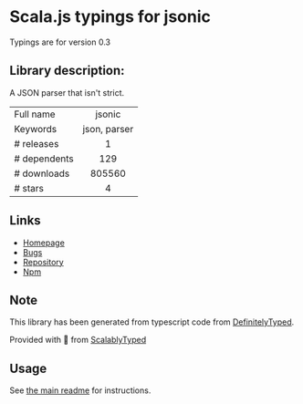
# Scala.js typings for jsonic

Typings are for version 0.3

## Library description:
A JSON parser that isn't strict.

|                    |                 |
| ------------------ | :-------------: |
| Full name          | jsonic |
| Keywords           | json, parser |
| # releases         | 1 |
| # dependents       | 129 |
| # downloads        | 805560 |
| # stars            | 4 |

## Links
- [Homepage](https://github.com/rjrodger/jsonic)
- [Bugs](https://github.com/rjrodger/jsonic/issues)
- [Repository](https://github.com/rjrodger/jsonic)
- [Npm](https://www.npmjs.com/package/jsonic)
    


## Note
This library has been generated from typescript code from [DefinitelyTyped](https://definitelytyped.org).

Provided with :purple_heart: from [ScalablyTyped](https://github.com/oyvindberg/ScalablyTyped)

## Usage
See [the main readme](../../readme.md) for instructions.


